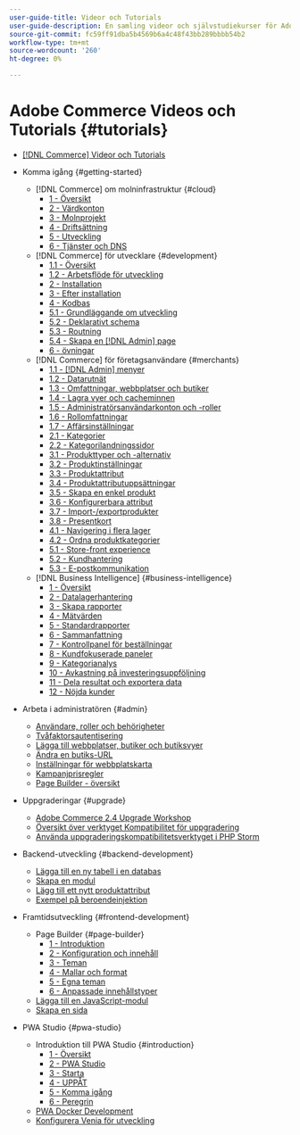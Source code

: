 ```yaml
---
user-guide-title: Videor och Tutorials
user-guide-description: En samling videor och självstudiekurser för Adobe Commerce och Magento Open Source.
source-git-commit: fc59ff91dba5b4569b6a4c48f43bb289bbbb54b2
workflow-type: tm+mt
source-wordcount: '260'
ht-degree: 0%

---
```



# Adobe Commerce Videos och Tutorials {#tutorials}

+ [[!DNL Commerce] Videor och Tutorials](overview.md)

+ Komma igång {#getting-started}
   + [!DNL Commerce] om molninfrastruktur {#cloud}
      + [1 - Översikt](./cloud/1-overview.md)
      + [2 - Värdkonton](./cloud/2-accounts.md)
      + [3 - Molnprojekt](./cloud/3-projects.md)
      + [4 - Driftsättning](./cloud/4-deployment.md)
      + [5 - Utveckling](./cloud/5-dev-config.md)
      + [6 - Tjänster och DNS](./cloud/6-launch.md)
   + [!DNL Commerce] för utvecklare {#development}
      + [1.1 - Översikt](./developer/backend-1-1-overview.md)
      + [1.2 - Arbetsflöde för utveckling](./developer/backend-1-2-workflow.md)
      + [2 - Installation](./developer/backend-2-install.md)
      + [3 - Efter installation](./developer/backend-3-post-install.md)
      + [4 - Kodbas](./developer/backend-4-code-base.md)
      + [5.1 - Grundläggande om utveckling](./developer/backend-5-1-dev-basics.md)
      + [5.2 - Deklarativt schema](./developer/backend-5-2-declarative-schema.md)
      + [5.3 - Routning](./developer/backend-5-3-routing.md)
      + [5.4 - Skapa en [!DNL Admin] page](./developer/backend-5-4-admin-page.md)
      + [6 - övningar](./developer/backend-6-practice.md)
   + [!DNL Commerce] för företagsanvändare {#merchants}
      + [1.1 - [!DNL Admin] menyer](./merchant/introduction/1-1-menus.md)
      + [1.2 - Datarutnät](./merchant/introduction/1-2-data-grids.md)
      + [1.3 - Omfattningar, webbplatser och butiker](./merchant/introduction/1-3-apps-scopes-sites-stores.md)
      + [1.4 - Lagra vyer och cacheminnen](./merchant/introduction/1-4-store-views-cache.md)
      + [1.5 - Administratörsanvändarkonton och -roller](./merchant/introduction/1-5-users-roles.md)
      + [1.6 - Rollomfattningar](./merchant/introduction/1-6-role-scopes.md)
      + [1.7 - Affärsinställningar](./merchant/introduction/1-7-business-settings.md)
      + [2.1 - Kategorier](./merchant/introduction/2-1-categories.md)
      + [2.2 - Kategorilandningssidor](./merchant/introduction/2-2-category-landing-page.md)
      + [3.1 - Produkttyper och -alternativ](./merchant/introduction/3-1-product-types-options.md)
      + [3.2 - Produktinställningar](./merchant/introduction/3-2-product-settings.md)
      + [3.3 - Produktattribut](./merchant/introduction/3-3-product-attributes.md)
      + [3.4 - Produktattributuppsättningar](./merchant/introduction/3-4-product-attribute-sets.md)
      + [3.5 - Skapa en enkel produkt](./merchant/introduction/3-5-create-simple-product.md)
      + [3.6 - Konfigurerbara attribut](./merchant/introduction/3-6-configurable-attributes.md)
      + [3.7 - Import-/exportprodukter](./merchant/introduction/3-7-import-export-products.md)
      + [3.8 - Presentkort](./merchant/introduction/3-8-gift-cards.md)
      + [4.1 - Navigering i flera lager](./merchant/introduction/4-1-layered-navigation.md)
      + [4.2 - Ordna produktkategorier](./merchant/introduction/4-2-arrange-product-categories.md)
      + [5.1 - Store-front experience](./merchant/introduction/5-1-storefront-experience.md)
      + [5.2 - Kundhantering](./merchant/introduction/5-2-customer-management.md)
      + [5.3 - E-postkommunikation](./merchant/introduction/5-3-store-communications.md)
   + [!DNL Business Intelligence] {#business-intelligence}
      + [1 - Översikt](./merchant/business-intelligence/1-overview.md)
      + [2 - Datalagerhantering](./merchant/business-intelligence/2-data-warehousing.md)
      + [3 - Skapa rapporter](./merchant/business-intelligence/3-build-reports.md)
      + [4 - Mätvärden](./merchant/business-intelligence/4-metrics.md)
      + [5 - Standardrapporter](./merchant/business-intelligence/5-standard-reports.md)
      + [6 - Sammanfattning](./merchant/business-intelligence/6-executive-summary-dashboard.md)
      + [7 - Kontrollpanel för beställningar](./merchant/business-intelligence/7-orders-dashboard.md)
      + [8 - Kundfokuserade paneler](./merchant/business-intelligence/8-customer-focused-dashboards.md)
      + [9 - Kategorianalys](./merchant/business-intelligence/9-category-analysis.md)
      + [10 - Avkastning på investeringsuppföljning](./merchant/business-intelligence/10-roi-tracking.md)
      + [11 - Dela resultat och exportera data](./merchant/business-intelligence/11-share-results-export-data.md)
      + [12 - Nöjda kunder](./merchant/business-intelligence/12-customer-success.md)

+ Arbeta i administratören {#admin}
   + [Användare, roller och behörigheter](./merchant/users-roles-permissions.md)
   + [Tvåfaktorsautentisering](./merchant/two-factor-authentication.md)
   + [Lägga till webbplatser, butiker och butiksvyer](./merchant/add-websites-stores-views.md)
   + [Ändra en butiks-URL](./merchant/change-store-url.md)
   + [Inställningar för webbplatskarta](./merchant/site-map-setup.md)
   + [Kampanjprisregler](./merchant/promotions-price-rules.md)
   + [Page Builder - översikt](./merchant/page-builder-overview.md)

+ Uppgraderingar {#upgrade}
   + [Adobe Commerce 2.4 Upgrade Workshop](./upgrade/2.4-upgrade-workshop.md)
   + [Översikt över verktyget Kompatibilitet för uppgradering](./upgrade/upgrade-compatibility-tool-overview.md)
   + [Använda uppgraderingskompatibilitetsverktyget i PHP Storm](./upgrade/uct-phpstorm.md)

+ Backend-utveckling {#backend-development}
   + [Lägga till en ny tabell i en databas](./developer/add-new-db-table.md)
   + [Skapa en modul](developer/create-module.md)
   + [Lägg till ett nytt produktattribut](./developer/add-product-attribute.md)
   + [Exempel på beroendeinjektion](./developer/dependency-injection.md)

+ Framtidsutveckling {#frontend-development}
   + Page Builder {#page-builder}
      + [1 - Introduktion](./developer/page-builder/1-intro-case-studies.md)
      + [2 - Konfiguration och innehåll](./developer/page-builder/2-config-create-content.md)
      + [3 - Teman](./developer/page-builder/3-themes.md)
      + [4 - Mallar och format](./developer/page-builder/4-admin-templates-apply-styles.md)
      + [5 - Egna teman](./developer/page-builder/5-customize-theme.md)
      + [6 - Anpassade innehållstyper](developer/page-builder/6-custom-content-types.md)
   + [Lägga till en JavaScript-modul](developer/add-javascript-module.md)
   + [Skapa en sida](developer/create-new-page.md)

+ PWA Studio {#pwa-studio}
   + Introduktion till PWA Studio {#introduction}
      + [1 - Översikt](./pwa/introduction/1-overview.md)
      + [2 - PWA Studio](./pwa/introduction/2-pwa-studio-tools.md)
      + [3 - Starta](pwa/introduction/3-launch.md)
      + [4 - UPPÅT](./pwa/introduction/4-upward.md)
      + [5 - Komma igång](./pwa/introduction/5-getting-started.md)
      + [6 - Peregrin](./pwa/introduction/6-peregrine.md)
   + [PWA Docker Development](./pwa/pwa-docker-development.md)
   + [Konfigurera Venia för utveckling](pwa/set-up-venia-for-dev.md)

